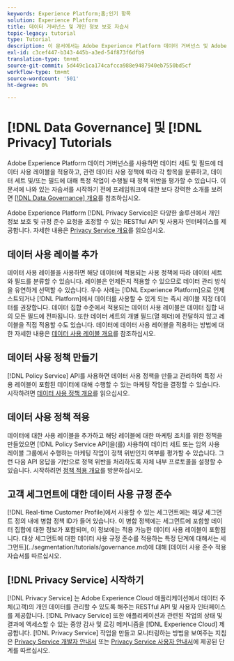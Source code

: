 ```yaml
---
keywords: Experience Platform;홈;인기 항목
solution: Experience Platform
title: 데이터 거버넌스 및 개인 정보 보호 자습서
topic-legacy: tutorial
type: Tutorial
description: 이 문서에서는 Adobe Experience Platform 데이터 거버넌스 및 Adobe Experience Platform Privacy Service과 관련하여 사용할 수 있는 다양한 자습서에 대한 개요를 제공합니다.
exl-id: c3cef447-b343-445b-a3ed-54f873f6dfb9
translation-type: tm+mt
source-git-commit: 5d449c1ca174cafcca988e9487940eb7550bd5cf
workflow-type: tm+mt
source-wordcount: '501'
ht-degree: 0%

---
```


# [!DNL Data Governance] 및  [!DNL Privacy] Tutorials

Adobe Experience Platform 데이터 거버넌스를 사용하면 데이터 세트 및 필드에 데이터 사용 레이블을 적용하고, 관련 데이터 사용 정책에 따라 각 항목을 분류하고, 데이터 세트 및/또는 필드에 대해 특정 작업이 수행될 때 정책 위반을 평가할 수 있습니다. 이 문서에 나와 있는 자습서를 시작하기 전에 프레임워크에 대한 보다 강력한 소개를 보려면 [[!DNL Data Governance] 개요](../data-governance/home.md)를 참조하십시오.

Adobe Experience Platform [!DNL Privacy Service]은 다양한 솔루션에서 개인 정보 보호 및 규정 준수 요청을 조정할 수 있는 RESTful API 및 사용자 인터페이스를 제공합니다. 자세한 내용은 [Privacy Service 개요](../privacy-service/home.md)를 읽으십시오.

## 데이터 사용 레이블 추가

데이터 사용 레이블을 사용하면 해당 데이터에 적용되는 사용 정책에 따라 데이터 세트와 필드를 분류할 수 있습니다. 레이블은 언제든지 적용할 수 있으므로 데이터 관리 방식을 유연하게 선택할 수 있습니다. 우수 사례는 [!DNL Experience Platform]으로 인제스트되거나 [!DNL Platform]에서 데이터를 사용할 수 있게 되는 즉시 레이블 지정 데이터를 권장합니다. 데이터 집합 수준에서 적용되는 데이터 사용 레이블은 데이터 집합 내의 모든 필드에 전파됩니다. 또한 데이터 세트의 개별 필드(열 헤더)에 전달하지 않고 레이블을 직접 적용할 수도 있습니다. 데이터에 데이터 사용 레이블을 적용하는 방법에 대한 자세한 내용은 [데이터 사용 레이블 개요](../data-governance/labels/overview.md)를 참조하십시오.

## 데이터 사용 정책 만들기

[!DNL Policy Service] API를 사용하면 데이터 사용 정책을 만들고 관리하여 특정 사용 레이블이 포함된 데이터에 대해 수행할 수 있는 마케팅 작업을 결정할 수 있습니다. 시작하려면 [데이터 사용 정책 개요](../data-governance/policies/overview.md)를 읽으십시오.

## 데이터 사용 정책 적용

데이터에 대한 사용 레이블을 추가하고 해당 레이블에 대한 마케팅 조치를 위한 정책을 만들었으면 [!DNL Policy Service API]을(를) 사용하여 데이터 세트 또는 임의 사용 레이블 그룹에서 수행하는 마케팅 작업이 정책 위반인지 여부를 평가할 수 있습니다. 그런 다음 API 응답을 기반으로 정책 위반을 처리하도록 자체 내부 프로토콜을 설정할 수 있습니다. 시작하려면 [정책 적용 개요](../data-governance/enforcement/overview.md)를 방문하십시오.

## 고객 세그먼트에 대한 데이터 사용 규정 준수

[!DNL Real-time Customer Profile]에서 사용할 수 있는 세그먼트에는 해당 세그먼트 정의 내에 병합 정책 ID가 들어 있습니다. 이 병합 정책에는 세그먼트에 포함할 데이터 집합에 대한 정보가 포함되며, 이 정보에는 적용 가능한 데이터 사용 레이블이 포함됩니다. 대상 세그먼트에 대한 데이터 사용 규정 준수를 적용하는 특정 단계에 대해서는 세그먼트](../segmentation/tutorials/governance.md)에 대해 [데이터 사용 준수 적용 자습서를 따르십시오.

## [!DNL Privacy Service]  시작하기

[!DNL Privacy Service] 는 Adobe Experience Cloud 애플리케이션에서 데이터 주체(고객)의 개인 데이터를 관리할 수 있도록 해주는 RESTful API 및 사용자 인터페이스를 제공합니다. [!DNL Privacy Service] 또한 애플리케이션과 관련된 작업의 상태 및 결과에 액세스할 수 있는 중앙 감사 및 로깅 메커니즘을  [!DNL Experience Cloud] 제공합니다. [!DNL Privacy Service] 작업을 만들고 모니터링하는 방법을 보여주는 지침은 [Privacy Service 개발자 안내서](../privacy-service/api/getting-started.md) 또는 [Privacy Service 사용자 안내서](../privacy-service/ui/overview.md)에 제공된 단계를 따르십시오.
